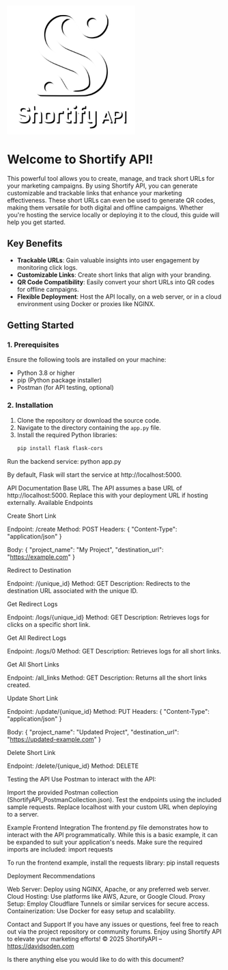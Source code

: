 <img src="logo.png" alt="Description of logo" width="300" />

# Welcome to Shortify API! 

This powerful tool allows you to create, manage, and track short URLs for your marketing campaigns. By using Shortify API, you can generate customizable and trackable links that enhance your marketing effectiveness. These short URLs can even be used to generate QR codes, making them versatile for both digital and offline campaigns. Whether you're hosting the service locally or deploying it to the cloud, this guide will help you get started.

## Key Benefits

- **Trackable URLs**: Gain valuable insights into user engagement by monitoring click logs.
- **Customizable Links**: Create short links that align with your branding.
- **QR Code Compatibility**: Easily convert your short URLs into QR codes for offline campaigns.
- **Flexible Deployment**: Host the API locally, on a web server, or in a cloud environment using Docker or proxies like NGINX.

## Getting Started

### 1. Prerequisites

Ensure the following tools are installed on your machine:

- Python 3.8 or higher
- pip (Python package installer)
- Postman (for API testing, optional)

### 2. Installation

1. Clone the repository or download the source code.
2. Navigate to the directory containing the `app.py` file.
3. Install the required Python libraries:
   ```bash
   pip install flask flask-cors


Run the backend service:
python app.py

By default, Flask will start the service at http://localhost:5000.

API Documentation
Base URL
The API assumes a base URL of http://localhost:5000. Replace this with your deployment URL if hosting externally.
Available Endpoints


Create Short Link

Endpoint: /create
Method: POST
Headers:
{
  "Content-Type": "application/json"
}


Body:
{
  "project_name": "My Project",
  "destination_url": "https://example.com"
}





Redirect to Destination

Endpoint: /{unique_id}
Method: GET
Description: Redirects to the destination URL associated with the unique ID.



Get Redirect Logs

Endpoint: /logs/{unique_id}
Method: GET
Description: Retrieves logs for clicks on a specific short link.



Get All Redirect Logs

Endpoint: /logs/0
Method: GET
Description: Retrieves logs for all short links.



Get All Short Links

Endpoint: /all_links
Method: GET
Description: Returns all the short links created.



Update Short Link

Endpoint: /update/{unique_id}
Method: PUT
Headers:
{
  "Content-Type": "application/json"
}


Body:
{
  "project_name": "Updated Project",
  "destination_url": "https://updated-example.com"
}





Delete Short Link

Endpoint: /delete/{unique_id}
Method: DELETE



Testing the API
Use Postman to interact with the API:

Import the provided Postman collection (ShortifyAPI_PostmanCollection.json).
Test the endpoints using the included sample requests.
Replace localhost with your custom URL when deploying to a server.

Example Frontend Integration
The frontend.py file demonstrates how to interact with the API programmatically. While this is a basic example, it can be expanded to suit your application's needs. Make sure the required imports are included:
import requests

To run the frontend example, install the requests library:
pip install requests

Deployment Recommendations

Web Server: Deploy using NGINX, Apache, or any preferred web server.
Cloud Hosting: Use platforms like AWS, Azure, or Google Cloud.
Proxy Setup: Employ Cloudflare Tunnels or similar services for secure access.
Containerization: Use Docker for easy setup and scalability.

Contact and Support
If you have any issues or questions, feel free to reach out via the project repository or community forums.
Enjoy using Shortify API to elevate your marketing efforts!
© 2025 ShortifyAPI – https://davidsoden.com

Is there anything else you would like to do with this document?

